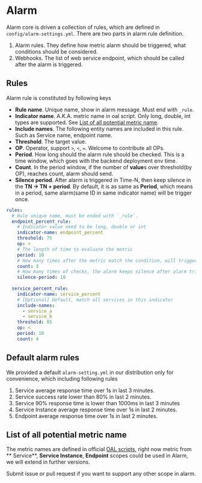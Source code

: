 # Alarm

Alarm core is driven a collection of rules, which are defined in `config/alarm-settings.yml`. There are two parts in
alarm rule definition.

1. Alarm rules. They define how metric alarm should be triggered, what conditions should be considered.
1. Webhooks. The list of web service endpoint, which should be called after the alarm is triggered.

## Rules

Alarm rule is constituted by following keys

- **Rule name**. Unique name, show in alarm message. Must end with `_rule`.
- **Indicator name**. A.K.A. metric name in oal script. Only long, double, int types are supported. See
  [List of all potential metric name](#list-of-all-potential-metric-name).
- **Include names**. The following entity names are included in this rule. Such as Service name, endpoint name.
- **Threshold**. The target value.
- **OP**. Operator, support `>`, `<`, `=`. Welcome to contribute all OPs.
- **Period**. How long should the alarm rule should be checked. This is a time window, which goes with the backend
  deployment env time.
- **Count**. In the period window, if the number of **value**s over threshold(by OP), reaches count, alarm should send.
- **Silence period**. After alarm is triggered in Time-N, then keep silence in the **TN -> TN + period**. By default, it
  is as same as **Period**, which means in a period, same alarm(same ID in same indicator name) will be trigger once.

```yaml
rules:
  # Rule unique name, must be ended with `_rule`.
  endpoint_percent_rule:
    # Indicator value need to be long, double or int
    indicator-name: endpoint_percent
    threshold: 75
    op: <
    # The length of time to evaluate the metric
    period: 10
    # How many times after the metric match the condition, will trigger alarm
    count: 3
    # How many times of checks, the alarm keeps silence after alarm triggered, default as same as period.
    silence-period: 10
    
  service_percent_rule:
    indicator-name: service_percent
    # [Optional] Default, match all services in this indicator
    include-names:
      - service_a
      - service_b
    threshold: 85
    op: <
    period: 10
    count: 4
```

## Default alarm rules

We provided a default `alarm-setting.yml` in our distribution only for convenience, which including following rules

1. Service average response time over 1s in last 3 minutes.
1. Service success rate lower than 80% in last 2 minutes.
1. Service 90% response time is lower than 1000ms in last 3 minutes
1. Service Instance average response time over 1s in last 2 minutes.
1. Endpoint average response time over 1s in last 2 minutes.

## List of all potential metric name

The metric names are defined in official [OAL scripts](../../guides/backend-oal-scripts.md), right now metric from **
Service**, **Service Instance**, **Endpoint** scopes could be used in Alarm, we will extend in further versions.

Submit issue or pull request if you want to support any other scope in alarm.
